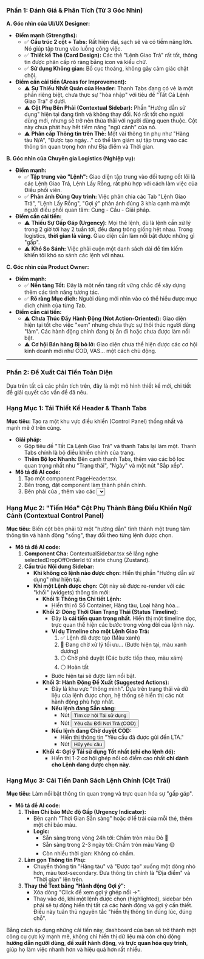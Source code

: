 ### **Phần 1: Đánh Giá & Phân Tích (Từ 3 Góc Nhìn)**

**A. Góc nhìn của UI/UX Designer:**

- **Điểm mạnh (Strengths):**
    - ✅ **Cấu trúc 2 cột + Tabs:** Rất hiện đại, sạch sẽ và có tiềm năng lớn. Nó giúp tập trung vào luồng công việc.
    - ✅ **Thiết kế Thẻ (Card Design):** Các thẻ "Lệnh Giao Trả" rất tốt, thông tin được phân cấp rõ ràng bằng icon và kiểu chữ.
    - ✅ **Sử dụng Không gian:** Bố cục thoáng, không gây cảm giác chật chội.
- **Điểm cần cải tiến (Areas for Improvement):**
    - ⚠️ **Sự Thiếu Nhất Quán của Header:** Thanh Tabs đang có vẻ là một phần riêng biệt, chưa thực sự "hòa nhập" với tiêu đề "Tất Cả Lệnh Giao Trả" ở dưới.
    - ⚠️ **Cột Phụ Bên Phải (Contextual Sidebar):** Phần "Hướng dẫn sử dụng" hiện tại đang tĩnh và không thay đổi. Nó rất tốt cho người dùng mới, nhưng sẽ trở nên thừa thãi với người dùng quen thuộc. Cột này chưa phát huy hết tiềm năng "ngữ cảnh" của nó.
    - ⚠️ **Phân cấp Thông tin trên Thẻ:** Một vài thông tin phụ như "Hãng tàu N/A", "Được tạo ngày..." có thể làm giảm sự tập trung vào các thông tin quan trọng hơn như Địa điểm và Thời gian.

**B. Góc nhìn của Chuyên gia Logistics (Nghiệp vụ):**

- **Điểm mạnh:**
    - ✅ **Tập trung vào "Lệnh":** Giao diện tập trung vào đối tượng cốt lõi là các Lệnh Giao Trả, Lệnh Lấy Rỗng, rất phù hợp với cách làm việc của Điều phối viên.
    - ✅ **Phản ánh Đúng Quy trình:** Việc phân chia các Tab "Lệnh Giao Trả", "Lệnh Lấy Rỗng", "Gợi ý" phản ánh đúng 3 khía cạnh mà một người điều phối quan tâm: Cung - Cầu - Giải pháp.
- **Điểm cần cải tiến:**
    - ⚠️ **Thiếu Sự Gấp Gáp (Urgency):** Mọi thẻ lệnh, dù là lệnh cần xử lý trong 2 giờ tới hay 2 tuần tới, đều đang trông giống hệt nhau. Trong logistics, **thời gian là vàng**. Giao diện cần làm nổi bật được những gì "gấp".
    - ⚠️ **Khó So Sánh:** Việc phải cuộn một danh sách dài để tìm kiếm khiến tôi khó so sánh các lệnh với nhau.

**C. Góc nhìn của Product Owner:**

- **Điểm mạnh:**
    - ✅ **Nền tảng Tốt:** Đây là một nền tảng rất vững chắc để xây dựng thêm các tính năng tương tác.
    - ✅ **Rõ ràng Mục đích:** Người dùng mới nhìn vào có thể hiểu được mục đích chính của từng Tab.
- **Điểm cần cải tiến:**
    - ⚠️ **Chưa Thúc Đẩy Hành Động (Not Action-Oriented):** Giao diện hiện tại tốt cho việc "xem" nhưng chưa thực sự thôi thúc người dùng "làm". Các hành động chính đang bị ẩn đi hoặc chưa được làm nổi bật.
    - ⚠️ **Cơ hội Bán hàng Bị bỏ lỡ:** Giao diện chưa thể hiện được các cơ hội kinh doanh mới như COD, VAS... một cách chủ động.

---

### **Phần 2: Đề Xuất Cải Tiến Toàn Diện**

Dựa trên tất cả các phân tích trên, đây là một mô hình thiết kế mới, chi tiết để giải quyết các vấn đề đã nêu.

### **Hạng Mục 1: Tái Thiết Kế Header & Thanh Tabs**

**Mục tiêu:** Tạo ra một khu vực điều khiển (Control Panel) thống nhất và mạnh mẽ ở trên cùng.

- **Giải pháp:**
    - Gộp tiêu đề "Tất Cả Lệnh Giao Trả" và thanh Tabs lại làm một. Thanh Tabs chính là bộ điều khiển chính của trang.
    - **Thêm Bộ lọc Nhanh:** Bên cạnh thanh Tabs, thêm vào các bộ lọc quan trọng nhất như "Trạng thái", "Ngày" và một nút "Sắp xếp".
- **Mô tả để AI code:**
    1. Tạo một component PageHeader.tsx.
    2. Bên trong, đặt component <Tabs> làm thành phần chính.
    3. Bên phải của <TabsList>, thêm vào các <Select> hoặc <Popover> cho "Lọc theo Trạng thái", <DatePicker> cho "Lọc theo Ngày" và một nút <DropdownMenu> cho "Sắp xếp theo...".

### **Hạng Mục 2: "Tiến Hóa" Cột Phụ Thành Bảng Điều Khiển Ngữ Cảnh (Contextual Control Panel)**

**Mục tiêu:** Biến cột bên phải từ một "hướng dẫn" tĩnh thành một trung tâm thông tin và hành động "sống", thay đổi theo từng lệnh được chọn.

- **Mô tả để AI code:**
    1. **Component Cha:** ContextualSidebar.tsx sẽ lắng nghe selectedDropOffOrderId từ state chung (Zustand).
    2. **Cấu trúc Nội dung Sidebar:**
        - **Khi không có lệnh nào được chọn:** Hiển thị phần "Hướng dẫn sử dụng" như hiện tại.
        - **Khi một Lệnh được chọn:** Cột này sẽ được re-render với các "khối" (widgets) thông tin mới:
            - **Khối 1: Thông tin Chi tiết Lệnh:**
                - Hiển thị rõ Số Container, Hãng tàu, Loại hàng hóa...
            - **Khối 2: Dòng Thời Gian Trạng Thái (Status Timeline):**
                - Đây là **cải tiến quan trọng nhất**. Hiển thị một timeline dọc, trực quan thể hiện các bước trong vòng đời của lệnh này.
                - **Ví dụ Timeline cho một Lệnh Giao Trả:**
                    1. ✅ Lệnh đã được tạo (Màu xanh)
                    2. 🔵 Đang chờ xử lý tối ưu... (Bước hiện tại, màu xanh dương)
                    3. ⚪ Chờ phê duyệt (Các bước tiếp theo, màu xám)
                    4. ⚪ Hoàn tất
                - Bước hiện tại sẽ được làm nổi bật.
            - **Khối 3: Hành Động Đề Xuất (Suggested Actions):**
                - Đây là khu vực "thông minh". Dựa trên trạng thái và dữ liệu của lệnh được chọn, hệ thống sẽ hiển thị các nút hành động phù hợp nhất.
                - **Nếu lệnh đang Sẵn sàng:**
                    - Nút <Button variant="primary">Tìm cơ hội Tái sử dụng</Button>
                    - Nút <Button variant="outline">Yêu cầu Đổi Nơi Trả (COD)</Button>
                - **Nếu lệnh đang Chờ duyệt COD:**
                    - Hiển thị thông tin "Yêu cầu đã được gửi đến LTA."
                    - Nút <Button variant="secondary">Hủy yêu cầu</Button>
            - **Khối 4: Gợi ý Tái sử dụng Tốt nhất (chỉ cho lệnh đó):**
                - Hiển thị 1-2 cơ hội ghép nối có điểm cao nhất **chỉ dành cho Lệnh đang được chọn này**.

### **Hạng Mục 3: Cải Tiến Danh Sách Lệnh Chính (Cột Trái)**

**Mục tiêu:** Làm nổi bật thông tin quan trọng và trực quan hóa sự "gấp gáp".

- **Mô tả để AI code:**
    1. **Thêm Chỉ báo Mức độ Gấp (Urgency Indicator):**
        - Bên cạnh "Thời Gian Sẵn sàng" hoặc ở lề trái của mỗi thẻ, thêm một chỉ báo màu.
        - **Logic:**
            - Sẵn sàng trong vòng 24h tới: Chấm tròn màu Đỏ 🔴
            - Sẵn sàng trong 2-3 ngày tới: Chấm tròn màu Vàng 🟡
            - Còn nhiều thời gian: Không có chấm.
    2. **Làm gọn Thông tin Phụ:**
        - Chuyển thông tin "Hãng tàu" và "Được tạo" xuống một dòng nhỏ hơn, màu text-secondary. Đưa thông tin chính là "Địa điểm" và "Thời gian" lên trên.
    3. **Thay thế Text bằng "Hành động Gợi ý":**
        - Xóa dòng "Click để xem gợi ý ghép nối ->".
        - Thay vào đó, khi một lệnh được chọn (highlighted), sidebar bên phải sẽ tự động hiển thị tất cả các hành động và gợi ý cần thiết. Điều này tuân thủ nguyên tắc "hiển thị thông tin đúng lúc, đúng chỗ".

Bằng cách áp dụng những cải tiến này, dashboard của bạn sẽ trở thành một công cụ cực kỳ mạnh mẽ, không chỉ hiển thị dữ liệu mà còn chủ động **hướng dẫn người dùng**, **đề xuất hành động**, và **trực quan hóa quy trình**, giúp họ làm việc nhanh hơn và hiệu quả hơn rất nhiều.
